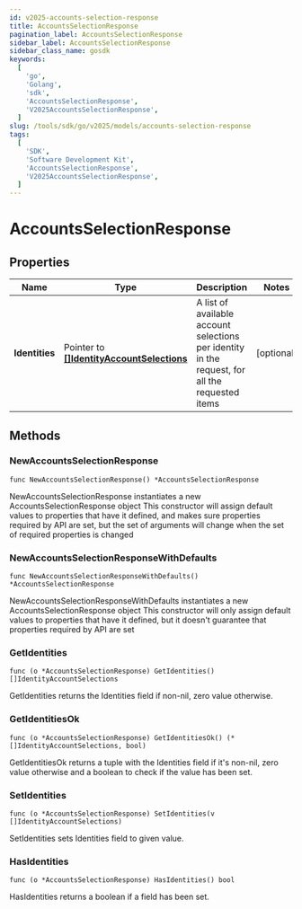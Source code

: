 ```yaml
---
id: v2025-accounts-selection-response
title: AccountsSelectionResponse
pagination_label: AccountsSelectionResponse
sidebar_label: AccountsSelectionResponse
sidebar_class_name: gosdk
keywords:
  [
    'go',
    'Golang',
    'sdk',
    'AccountsSelectionResponse',
    'V2025AccountsSelectionResponse',
  ]
slug: /tools/sdk/go/v2025/models/accounts-selection-response
tags:
  [
    'SDK',
    'Software Development Kit',
    'AccountsSelectionResponse',
    'V2025AccountsSelectionResponse',
  ]
---
```


# AccountsSelectionResponse

## Properties

| Name | Type | Description | Notes |
| --- | --- | --- | --- |
| **Identities** | Pointer to [**[]IdentityAccountSelections**](identity-account-selections) | A list of available account selections per identity in the request, for all the requested items | [optional] |

## Methods

### NewAccountsSelectionResponse

`func NewAccountsSelectionResponse() *AccountsSelectionResponse`

NewAccountsSelectionResponse instantiates a new AccountsSelectionResponse object This constructor will assign default values to properties that have it defined, and makes sure properties required by API are set, but the set of arguments will change when the set of required properties is changed

### NewAccountsSelectionResponseWithDefaults

`func NewAccountsSelectionResponseWithDefaults() *AccountsSelectionResponse`

NewAccountsSelectionResponseWithDefaults instantiates a new AccountsSelectionResponse object This constructor will only assign default values to properties that have it defined, but it doesn't guarantee that properties required by API are set

### GetIdentities

`func (o *AccountsSelectionResponse) GetIdentities() []IdentityAccountSelections`

GetIdentities returns the Identities field if non-nil, zero value otherwise.

### GetIdentitiesOk

`func (o *AccountsSelectionResponse) GetIdentitiesOk() (*[]IdentityAccountSelections, bool)`

GetIdentitiesOk returns a tuple with the Identities field if it's non-nil, zero value otherwise and a boolean to check if the value has been set.

### SetIdentities

`func (o *AccountsSelectionResponse) SetIdentities(v []IdentityAccountSelections)`

SetIdentities sets Identities field to given value.

### HasIdentities

`func (o *AccountsSelectionResponse) HasIdentities() bool`

HasIdentities returns a boolean if a field has been set.
